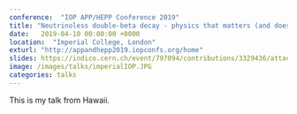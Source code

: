 ```yaml
---
conference:  "IOP APP/HEPP Conference 2019"
title: "Neutrinoless double-beta decay - physics that matters (and doesn't antimatter) - plenary talk"
date:   2019-04-10 00:00:00 +0000
location:  "Imperial College, London"
exturl: "http://appandhepp2019.iopconfs.org/home"
slides: https://indico.cern.ch/event/797094/contributions/3329436/attachments/1827699/2991775/CPatrick_DoubleBeta_IoP2019.pdf
image: /images/talks/imperialIOP.JPG
categories: talks
---
```

This is my talk from Hawaii.

